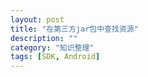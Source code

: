 ```yaml
---
layout: post
title: "在第三方jar包中查找资源"
description: ""
category: "知识整理"
tags: [SDK, Android]
---
```



